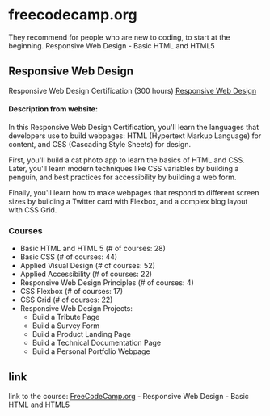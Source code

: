 # freecodecamp.org
They recommend for people who are new to coding, to start at the beginning.
Responsive Web Design - Basic HTML and HTML5

## Responsive Web Design
Responsive Web Design Certification (300 hours)
[Responsive Web Design](https://www.freecodecamp.org/learn/responsive-web-design/)

#### Description from website:
In this Responsive Web Design Certification, you'll learn the languages that developers use to build webpages: HTML (Hypertext Markup Language) for content, and CSS (Cascading Style Sheets) for design.

First, you'll build a cat photo app to learn the basics of HTML and CSS. Later, you'll learn modern techniques like CSS variables by building a penguin, and best practices for accessibility by building a web form.

Finally, you'll learn how to make webpages that respond to different screen sizes by building a Twitter card with Flexbox, and a complex blog layout with CSS Grid.


### Courses
- Basic HTML and HTML 5 (# of courses: 28)
- Basic CSS (# of courses: 44)
- Applied Visual Design (# of courses: 52)
- Applied Accessibility (# of courses: 22)
- Responsive Web Design Principles (# of courses: 4)
- CSS Flexbox (# of courses: 17)
- CSS Grid (# of courses: 22)
- Responsive Web Design Projects:
  * Build a Tribute Page
  * Build a Survey Form
  * Build a Product Landing Page
  * Build a Technical Documentation Page
  * Build a Personal Portfolio Webpage


## link
link to the course:
[FreeCodeCamp.org](https://www.freecodecamp.org/learn/responsive-web-design/#basic-html-and-html5) - Responsive Web Design - Basic HTML and HTML5
